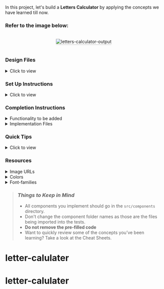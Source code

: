 In this project, let's build a **Letters Calculator** by applying the concepts we have learned till now.

### Refer to the image below:

<br/>
<div style="text-align: center;">
<img src="https://assets.ccbp.in/frontend/content/react-js/letters-calculator-output-v2.gif" alt="letters-calculator-output" style="max-width:70%;box-shadow:0 2.8px 2.2px rgba(0, 0, 0, 0.12)">
</div>
<br/>

### Design Files

<details>
<summary>Click to view</summary>

- [Extra Small (Size < 576px), Small (Size >= 576px), Medium (Size >= 768px)](https://assets.ccbp.in/frontend/content/react-js/letters-calculator-sm-output-v2.png)
- [Large (Size >= 992px) and Extra Large (Size >= 1200px)](https://assets.ccbp.in/frontend/content/react-js/letters-calculator-lg-output-v2.png)

</details>

### Set Up Instructions

<details>
<summary>Click to view</summary>

- Download dependencies by running `npm install`
- Start up the app using `npm start`
</details>

### Completion Instructions

<details>
<summary>Functionality to be added</summary>
<br/>

The app must have the following functionalities

- When a non-empty value is provided in the input, then the count of letters provided should be displayed

</details>

<details>
<summary>Implementation Files</summary>
<br/>

Use these files to complete the implementation:

- `src/components/LettersCalculator/index.js`
- `src/components/LettersCalculator/index.css`
</details>

### Quick Tips

<details>
<summary>Click to view</summary>
<br>

- You can use the below `outline` CSS property for buttons and input elements to remove the highlighting when the elements are clicked

  ```
    outline: none;
  ```

  </details>

### Resources

<details>
<summary>Image URLs</summary>

- [https://assets.ccbp.in/frontend/react-js/stop-watch-with-calculator-img.png](https://assets.ccbp.in/frontend/react-js/stop-watch-with-calculator-img.png) alt should be **letters calculator**

</details>

<details>
<summary>Colors</summary>

<br/>

<div style="background-color: #1d976c; width: 150px; padding: 10px; color: white">Hex: #1d976c</div>
<div style="background-color: #93f9b9; width: 150px; padding: 10px; color: black">Hex: #93f9b9</div>
<div style="background-color: #ffffff; width: 150px; padding: 10px; color: black">Hex: #ffffff</div>
<div style="background-color: #e4e7eb; width: 150px; padding: 10px; color: black">Hex: #e4e7eb</div>
<div style="background-color: #219a6f; width: 150px; padding: 10px; color: white">Hex: #219a6f</div>

</details>

<details>
<summary>Font-families</summary>

- Roboto

</details>

> ### _Things to Keep in Mind_
>
> - All components you implement should go in the `src/components` directory.
> - Don't change the component folder names as those are the files being imported into the tests.
> - **Do not remove the pre-filled code**
> - Want to quickly review some of the concepts you’ve been learning? Take a look at the Cheat Sheets.
# letter-calulater
# letter-calulater
